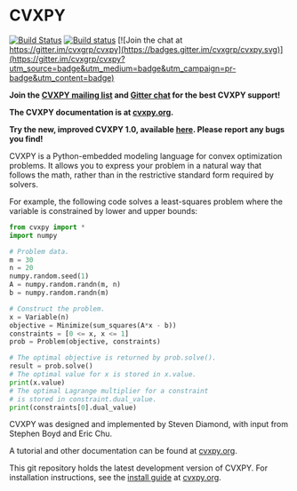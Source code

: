 CVXPY
=====================
[![Build Status](https://travis-ci.org/cvxgrp/cvxpy.png?branch=master)](https://travis-ci.org/cvxgrp/cvxpy)
[![Build status](https://ci.appveyor.com/api/projects/status/jo7tkvc58c3hgfd7?svg=true)](https://ci.appveyor.com/project/StevenDiamond/cvxpy)
[![Join the chat at https://gitter.im/cvxgrp/cvxpy](https://badges.gitter.im/cvxgrp/cvxpy.svg)](https://gitter.im/cvxgrp/cvxpy?utm_source=badge&utm_medium=badge&utm_campaign=pr-badge&utm_content=badge)

**Join the [CVXPY mailing list](https://groups.google.com/forum/#!forum/cvxpy) and [Gitter chat](https://gitter.im/cvxgrp/cvxpy) for the best CVXPY support!**

**The CVXPY documentation is at [cvxpy.org](http://www.cvxpy.org/).**

**Try the new, improved CVXPY 1.0, available [here](https://cvxgrp.github.io/cvxpy/index.html). Please report any bugs you find!**

CVXPY is a Python-embedded modeling language for convex optimization problems. It allows you to express your problem in a natural way that follows the math, rather than in the restrictive standard form required by solvers.

For example, the following code solves a least-squares problem where the variable is constrained by lower and upper bounds:

```python
from cvxpy import *
import numpy

# Problem data.
m = 30
n = 20
numpy.random.seed(1)
A = numpy.random.randn(m, n)
b = numpy.random.randn(m)

# Construct the problem.
x = Variable(n)
objective = Minimize(sum_squares(A*x - b))
constraints = [0 <= x, x <= 1]
prob = Problem(objective, constraints)

# The optimal objective is returned by prob.solve().
result = prob.solve()
# The optimal value for x is stored in x.value.
print(x.value)
# The optimal Lagrange multiplier for a constraint
# is stored in constraint.dual_value.
print(constraints[0].dual_value)
```

CVXPY was designed and implemented by Steven Diamond, with input from Stephen Boyd and Eric Chu.

A tutorial and other documentation can be found at [cvxpy.org](http://www.cvxpy.org/).

This git repository holds the latest development version of CVXPY. For installation instructions, see the [install guide](http://www.cvxpy.org/en/latest/install/index.html) at [cvxpy.org](http://www.cvxpy.org/).
